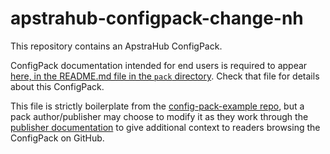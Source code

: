 # apstrahub-configpack-change-nh

This repository contains an ApstraHub ConfigPack.

ConfigPack documentation intended for end users is required to appear [here, in the README.md file in the `pack` directory](./pack/README.md). Check that file for details about this ConfigPack.

This file is strictly boilerplate from the [config-pack-example repo](https://github.com/chrismarget-j/apstrahub),
but a pack author/publisher may choose to modify it as they work through the
[publisher documentation](https://github.com/chrismarget-j/apstrahub-configpack-example/blob/main/publisher_guide/README.md)
to give additional context to readers browsing the ConfigPack on GitHub. 
